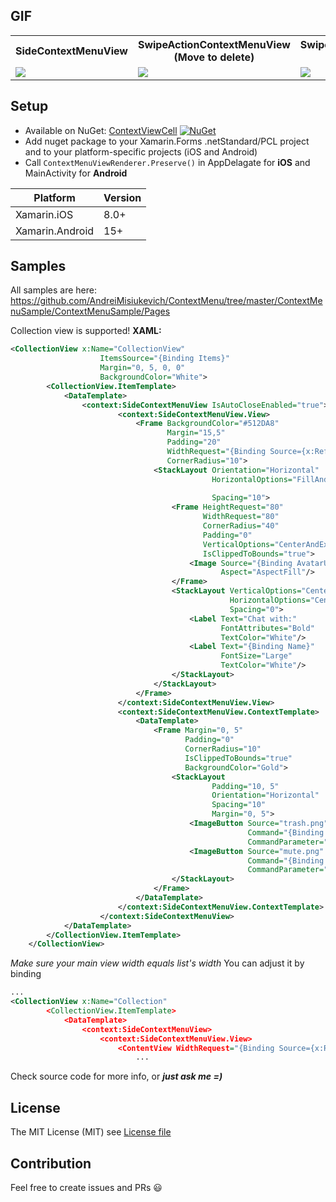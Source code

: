 ## GIF
<html>
  <table style="width:100%">
    <tr>
      <th>SideContextMenuView</th>
      <th>SwipeActionContextMenuView (Move to delete)</th> 
      <th>SwipeActionContextMenuView (Autoclosing)</th>
    </tr>
    <tr>
      <td><img src="https://github.com/AndreiMisiukevich/ContextMenu/blob/master/files/1.gif?raw=true"></td>
      <td><img src="https://github.com/AndreiMisiukevich/ContextMenu/blob/master/files/2.gif?raw=true"></td>
      <td><img src="https://github.com/AndreiMisiukevich/ContextMenu/blob/master/files/3.gif?raw=true"></td>
    </tr>
  </table>
</html>

## Setup
* Available on NuGet: [ContextViewCell](http://www.nuget.org/packages/ContextViewCell) [![NuGet](https://img.shields.io/nuget/v/ContextViewCell.svg?label=NuGet)](https://www.nuget.org/packages/ContextViewCell)
* Add nuget package to your Xamarin.Forms .netStandard/PCL project and to your platform-specific projects (iOS and Android)
* Call ```ContextMenuViewRenderer.Preserve()``` in AppDelagate for **iOS** and MainActivity for **Android**

|Platform|Version|
| ------------------- | ------------------- |
|Xamarin.iOS|8.0+|
|Xamarin.Android|15+|


## Samples

All samples are here: https://github.com/AndreiMisiukevich/ContextMenu/tree/master/ContextMenuSample/ContextMenuSample/Pages

Collection view is supported!
**XAML:**
```xml
<CollectionView x:Name="CollectionView"
                    ItemsSource="{Binding Items}"
                    Margin="0, 5, 0, 0"
                    BackgroundColor="White">
        <CollectionView.ItemTemplate>
            <DataTemplate>
                <context:SideContextMenuView IsAutoCloseEnabled="true">
                        <context:SideContextMenuView.View>
                            <Frame BackgroundColor="#512DA8"
                                   Margin="15,5"
                                   Padding="20"
                                   WidthRequest="{Binding Source={x:Reference CollectionView}, Path=Width, Converter={StaticResource MenuFitWidthConverter}, ConverterParameter='70'}"
                                   CornerRadius="10">
                                <StackLayout Orientation="Horizontal" 
                                             HorizontalOptions="FillAndExpand"
                                                                                Opacity="{Binding IsMuted, Converter={StaticResource IsMutedToOpacityConverter}}"
                                             Spacing="10">
                                    <Frame HeightRequest="80"
                                           WidthRequest="80"
                                           CornerRadius="40"
                                           Padding="0"
                                           VerticalOptions="CenterAndExpand"
                                           IsClippedToBounds="true">
                                        <Image Source="{Binding AvatarUrl}" 
                                               Aspect="AspectFill"/>
                                    </Frame>
                                    <StackLayout VerticalOptions="CenterAndExpand"
                                                 HorizontalOptions="CenterAndExpand"
                                                 Spacing="0">
                                        <Label Text="Chat with:"
                                               FontAttributes="Bold"
                                               TextColor="White"/>
                                        <Label Text="{Binding Name}" 
                                               FontSize="Large"
                                               TextColor="White"/>
                                    </StackLayout>
                                </StackLayout>                             
                            </Frame>
                        </context:SideContextMenuView.View>
                        <context:SideContextMenuView.ContextTemplate>
                            <DataTemplate>
                                <Frame Margin="0, 5"
                                       Padding="0"
                                       CornerRadius="10"
                                       IsClippedToBounds="true"
                                       BackgroundColor="Gold">
                                    <StackLayout 
                                             Padding="10, 5"
                                             Orientation="Horizontal"
                                             Spacing="10"
                                             Margin="0, 5">
                                        <ImageButton Source="trash.png" HeightRequest="60" WidthRequest="60" VerticalOptions="CenterAndExpand" HorizontalOptions="EndAndExpand" 
                                                     Command="{Binding BindingContext.DeleteCommand, Source={x:Reference CollectionView}}"
                                                     CommandParameter="{Binding .}"/>
                                        <ImageButton Source="mute.png" HeightRequest="60" WidthRequest="60" VerticalOptions="CenterAndExpand" HorizontalOptions="EndAndExpand" 
                                                     Command="{Binding BindingContext.MuteCommand, Source={x:Reference CollectionView}}"
                                                     CommandParameter="{Binding .}"/>
                                    </StackLayout>
                                </Frame>
                            </DataTemplate>
                        </context:SideContextMenuView.ContextTemplate>  
                    </context:SideContextMenuView>
            </DataTemplate>
        </CollectionView.ItemTemplate>
    </CollectionView>
```
*Make sure your main view width equals list's width*
You can adjust it by binding

```xml
...
<CollectionView x:Name="Collection"
        <CollectionView.ItemTemplate>
            <DataTemplate>
                <context:SideContextMenuView>
                    <context:SideContextMenuView.View>
                        <ContentView WidthRequest="{Binding Source={x:Reference Collection}, Path=Width}">
                            ...
```


Check source code for more info, or ***just ask me =)***

## License
The MIT License (MIT) see [License file](LICENSE)

## Contribution
Feel free to create issues and PRs 😃

